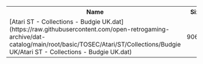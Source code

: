<table>
<tr><th>Name</th><th>Size</th></tr>
<tr><td>
[Atari ST - Collections - Budgie UK.dat](https://raw.githubusercontent.com/open-retrogaming-archive/dat-catalog/main/root/basic/TOSEC/Atari/ST/Collections/Budgie UK/Atari ST - Collections - Budgie UK.dat)
</td><td>90663</td></tr>
</table>
